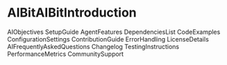 # AIBitAIBitIntroduction
AIObjectives
SetupGuide
AgentFeatures
DependenciesList
CodeExamples
ConfigurationSettings
ContributionGuide
ErrorHandling
LicenseDetails
AIFrequentlyAskedQuestions
Changelog
TestingInstructions
PerformanceMetrics
CommunitySupport
